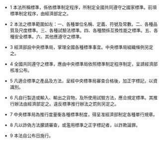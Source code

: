 * 1 本法所稱標準，係依標準制定程序，所制定全國共同遵守之國家標準。前項標準制定程序，由經濟部定之。

* 2 本法之標準範圍如左：一、各種單位名稱、定義、符號及常數。二、各種品質及尺度標準。三、各種試驗法標準。四、各種關係互換性能之標準。五、各種安全標準。六、其他應遵守之標準。

* 3 經濟部設中央標準局，掌理全國各種標準事宜。中央標準局組織條例另定之。

* 4 全國共同遵守之標準，應由中央標準局依照標準制定程序制定，呈請經濟部核准公布。

* 5 凡適合標準之產品及方法，呈經中央標準局審查合格後，加正字標記，以資識別。

* 6 凡自行製造或輸入、輸出之貨物，及所使用試驗方法，應合規定標準。其推行辦法由經濟部定之。違反標準推行辦法之罰則另定之。

* 7 中央標準局為推行度量衡各種標準制度，得呈准經濟部制定各種單行規章。

* 8 凡以詐偽方法朦請審查，或濫用標準之正字標記者，以詐欺論罪。

* 9 本法自公布日施行。

